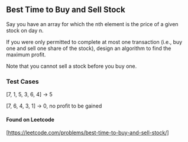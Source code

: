 ## Best Time to Buy and Sell Stock
Say you have an array for which the nth element is the price of a given stock on day n.

If you were only permitted to complete at most one transaction (i.e., buy one and sell one share of the stock), design an algorithm to find the maximum profit.

Note that you cannot sell a stock before you buy one.

### Test Cases

[7, 1, 5, 3, 6, 4] -> 5

[7, 6, 4, 3, 1] -> 0, no profit to be gained

#### Found on Leetcode
[https://leetcode.com/problems/best-time-to-buy-and-sell-stock/]
